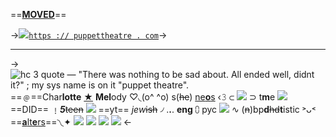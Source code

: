 ==**[MOVED](https://rentry.co/after-pain)**==

->[![](https://tomomi.neocities.org/pixeles/274.gif)`https :// puppettheatre . com`]()->
***
->![hc 3 quote — "There was nothing to be sad about. All ended well, didnt it?" ; my sys name is on it "puppet theatre". ](https://cdn.discordapp.com/attachments/870787415172845589/1058170522430603364/Untitled202_20221230015144.png)
==﹫==Char**lotte** [★](https://rentry.co/flowercoded) **Mel**ody ♡◟(o^ ^o)
s(~~he~~) [ne**o**s](https://rentry.co/flowercoded) ‹𝟹 ⊂ ![](https://f2.toyhou.se/file/f2-toyhou-se/images/22461205_3l1VKp5w0kcyqZ2.png?1623251708) ⊃ t**m**e ![](https://i.imgur.com/Pqwrwwn_d.webp?maxwidth=640&shape=thmb&fidelity=medium) ==DID== 
﹗***5***~~teen~~ ![](https://xyz.crd.co/assets/images/gallery03/8605e049.gif?v=c7fc68ed) ==yt== *jew*~~ish~~ ৴ .**.**. **eng** ⩇ рус 
![](https://tomomi.neocities.org/pixeles/276.gif) ∿ (~~n~~)bp**d**~~hd~~**t**istic ˃ᴗ˂ ==[**a**lt**e**rs](https://rentry.co/altersystem)==◝◟✦
![](https://cdn.discordapp.com/attachments/870787415172845589/1058349699867889664/ezgif-4-2fbafd69cd.gif) [![](https://64.media.tumblr.com/a50472defc9ee84f1117ea2e1888146c/tumblr_inline_mly8ywMT6Y1qz4rgp.gif)](https://rentry.co/puppettheater) ![](https://cdn.discordapp.com/attachments/870787415172845589/1058349700056616981/cb04dadb.gif) 
![](https://i.imgur.com/jGu6sTT_d.webp?maxwidth=640&shape=thumb&fidelity=medium) <-